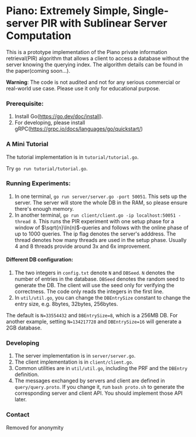 # Piano: Extremely Simple, Single-server PIR with Sublinear Server Computation

This is a prototype implementation of the Piano private information retrieval(PIR) algorithm that allows a client to access a database without the server knowing the querying index.
The algorithm details can be found in the paper(coming soon...).

**Warning**: The code is not audited and not for any serious commercial or real-world use case. Please use it only for educational purpose.

### Prerequisite:
1. Install Go(https://go.dev/doc/install).
2. For developing, please install gRPC(https://grpc.io/docs/languages/go/quickstart/)

### A Mini Tutorial

The tutorial implementation is in `tutorial/tutorial.go`.

Try `go run tutorial/tutorial.go`.

### Running Experiments:
1. In one terminal, `go run server/server.go -port 50051`. This sets up the server. The server will store the whole DB in the RAM, so please ensure there's enough memory.
2. In another terminal, `go run client/client.go -ip localhost:50051 -thread 8`. This runs the PIR experiment with one setup phase for a window of $\sqrt{n}\ln(n)$-queries and follows with the online phase of up to 1000 queries. The ip flag denotes the server's adddress. The thread denotes how many threads are used in the setup phase. Usually 4 and 8 threads provide around 3x and 6x improvement.

#### Different DB configuration:
1. The two integers in `config.txt` denote `N` and `DBSeed`. `N` denotes the number of entries in the database. `DBSeed` denotes the random seed to generate the DB. The client will use the seed only for verifying the correctness. The code only reads the integers in the first line.
2. In `util/util.go`, you can change the `DBEntrySize` constant to change the entry size, e.g. 8bytes, 32bytes, 256bytes.

The default is `N=33554432` and `DBEntrySize=8`, which is a 256MB DB.
For another example, setting `N=134217728`  and `DBEntrySize=16` will generate a 2GB database.

### Developing
1. The server implementation is in `server/server.go`.
2. The client implementation is in `client/client.go`.
3. Common utilities are in `util/util.go`, including the PRF and the `DBEntry` definition.
4. The messages exchanged by servers and client are defined in `query/query.proto`. If you change it, run `bash proto.sh` to generate the corresponding server and client API. You should implement those API later.

### Contact

Removed for anonymity
